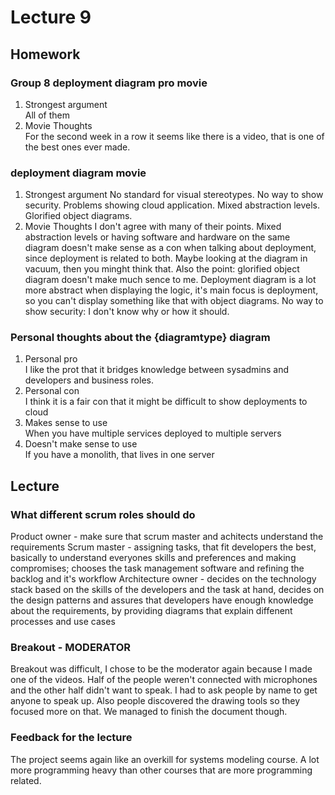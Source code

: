 # Lecture 9
## Homework
### Group 8 deployment diagram pro movie
1. Strongest argument  
All of them
2. Movie Thoughts  
For the second week in a row it seems like there is a video, that is one of the best ones ever made.
### deployment diagram movie
1. Strongest argument
No standard for visual stereotypes. No way to show security. Problems showing cloud application. Mixed abstraction levels. Glorified object diagrams.
2. Movie Thoughts
I don't agree with many of their points. Mixed abstraction levels or having software and hardware on the same diagram doesn't make sense as a con when talking about deployment, since deployment is related to both. Maybe looking at the diagram in vacuum, then you minght think that. Also the point: glorified object diagram doesn't make much sence to me. Deployment diagram is a lot more abstract when displaying the logic, it's main focus is deployment, so you can't display something like that with object diagrams. No way to show security: I don't know why or how it should. 
### Personal thoughts about the {diagramtype} diagram
1. Personal pro  
I like the prot that it bridges knowledge between sysadmins and developers and business roles.
2. Personal con  
I think it is a fair con that it might be difficult to show deployments to cloud
3. Makes sense to use  
When you have multiple services deployed to multiple servers
4. Doesn't make sense to use  
If you have a monolith, that lives in one server
## Lecture
### What different scrum roles should do
Product owner - make sure that scrum master and achitects understand the requirements
Scrum master - assigning tasks, that fit developers the best, basically to understand everyones skills and preferences and making compromises; chooses the task management software and refining the backlog and it's workflow
Architecture owner - decides on the technology stack based on the skills of the developers and the task at hand, decides on the design patterns and assures that developers have enough knowledge about the requirements, by providing diagrams that explain diffenent processes and use cases
### Breakout - MODERATOR
Breakout was difficult, I chose to be the moderator again because I made one of the videos. Half of the people weren't connected with microphones and the other half didn't want to speak. I had to ask people by name to get anyone to speak up. Also people discovered the drawing tools so they focused more on that. We managed to finish the document though.
### Feedback for the lecture
The project seems again like an overkill for systems modeling course. A lot more programming heavy than other courses that are more programming related.
